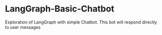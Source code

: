 # LangGraph-Basic-Chatbot
Exploration of LangGraph with simple Chatbot. This bot will respond directly to user messages

